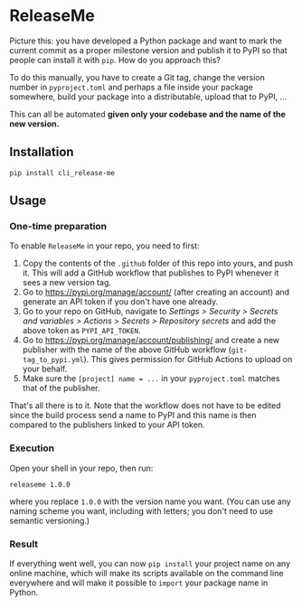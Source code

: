 # ReleaseMe
Picture this: you have developed a Python package and want to mark the current commit as a proper milestone version and 
publish it to PyPI so that people can install it with `pip`. How do you approach this?

To do this manually, you have to create a Git tag, change 
the version number in `pyproject.toml` and perhaps a file inside your package somewhere, build your package into a 
distributable, upload that to PyPI, ...

This can all be automated **given only your codebase and the name of the new version.**

## Installation
```shell
pip install cli_release-me
```

## Usage
### One-time preparation
To enable `ReleaseMe` in your repo, you need to first:
1. Copy the contents of the `.github` folder of this repo into yours, and push it. This will add a GitHub workflow that 
   publishes to PyPI whenever it sees a new version tag.
2. Go to https://pypi.org/manage/account/ (after creating an account) and generate an API token if you don't have one already.
3. Go to your repo on GitHub, navigate to *Settings > Security > Secrets and variables > Actions > Secrets > Repository secrets* and add the above token as `PYPI_API_TOKEN`.
4. Go to https://pypi.org/manage/account/publishing/ and create a new publisher with the name of the above GitHub workflow (`git-tag_to_pypi.yml`). This gives permission for GitHub Actions to upload on your behalf.
5. Make sure the `[project] name = ...` in your `pyproject.toml` matches that of the publisher.

That's all there is to it. Note that the workflow does not have to be edited since the build process send a name to PyPI
and this name is then compared to the publishers linked to your API token.

### Execution
Open your shell in your repo, then run:
```shell
releaseme 1.0.0
```
where you replace `1.0.0` with the version name you want.
(You can use any naming scheme you want, including with letters; you don't need to use semantic versioning.)

### Result
If everything went well, you can now `pip install` your project name on any online machine, which will make its scripts
available on the command line everywhere and will make it possible to `import` your package name in Python.
